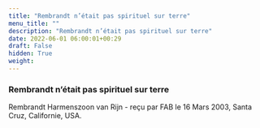 ```yaml
---
title: "Rembrandt n’était pas spirituel sur terre"
menu_title: ""
description: "Rembrandt n’était pas spirituel sur terre"
date: 2022-06-01 06:00:01+00:29
draft: False
hidden: True
weight:
---
```

### Rembrandt n’était pas spirituel sur terre

Rembrandt Harmenszoon van Rijn - reçu par FAB le 16 Mars 2003, Santa Cruz, Californie, USA.



